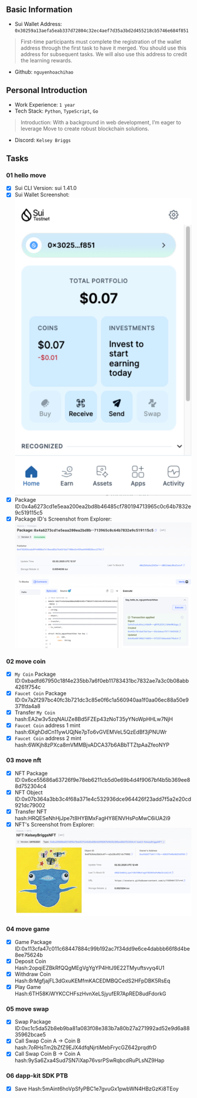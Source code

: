 ## Basic Information
- Sui Wallet Address: `0x30259a13aefa5eab337d72804c32ec4aef7d35a3bd2d455218cb5746e684f851`
> First-time participants must complete the registration of the wallet address through the first task to have it merged. You should use this address for subsequent tasks. We will also use this address to credit the learning rewards.
- Github: `nguyenhoachihao`

## Personal Introduction
- Work Experience: `1 year`
- Tech Stack: `Python`, `TypeScript`, `Go`
> Introduction: With a background in web development, I’m eager to leverage Move to create robust blockchain solutions.
- Discord: `Kelsey Briggs`

## Tasks

### 01 hello move
- [x] Sui CLI Version: sui 1.41.0
- [x] Sui Wallet Screenshot: ![](images/sui_wallet.png)
- [x] Package ID:0x4a6273cd1e5eaa200ea2bd8b46485cf780194713965c0c64b7832e9c519115c5
- [x] Package ID's Screenshot from Explorer: ![](images/packageid.png)

### 02 move coin
- [x] `My Coin` Package ID:0xbadfd67950c18f4e235bb7a6f0eb11783431bc7832ae7a3c0b08abb4261f754c
- [x] `Faucet Coin` Package ID:0x7a2f297bc40fc3b721dc3c85e0f6c1a560940aa1f0aa06ec88a50e9371fda4a8
- [x] Transfer `My Coin` hash:EA2w3v5zqNAUZe8Bd5FZEp43zNoT35yYNoWpHHLw7NjH
- [x] `Faucet Coin` address 1 mint hash:6XghDdCn11ywUQjNe7pTo6vGVEMVeL5QzEdBf3jPNUWr
- [x] `Faucet Coin` address 2 mint hash:6WKjh8zPXca8mVMMBjvADCA37b6ABbTTZtpAaZfeoNYP

### 03 move nft
- [x] NFT Package ID:0x6ce55686a63726f9e78eb6211cb5d0e69b4d4f9067bf4b5b369ee88d752304c4
- [x] NFT Object ID:0x07b364a3bb3c4f68a371e4c532936dce964426f23add7f5a2e20cd921dc79002
- [x] Transfer NFT hash:HRQESeNhHjJpe7t8HYBMxFagHY8ENVHsPoMwC6iUA2i9
- [x] NFT's Screenshot from Explorer: ![](images/nft.png)

### 04 move game
- [x] Game Package ID:0x113cfa47c011c68447884c99b192ac7f34dd9e6ce4dabbb66f8d4be8ee75624b
- [x] Deposit Coin Hash:2opqiEZBkRfQQgMEgVgYgYP4HtJ9E22TMyuftsvyq4U1
- [x] Withdraw Coin Hash:8rMgfjajFL3dGxuKEMfmKACEDMBQCedS2HFpDBK5RsEq
- [x] Play Game Hash:6TH58KiWYKCCHFszHvnXeLSjyufER7ApRED8udFdorkG 

### 05 move swap
- [x] Swap Package ID:0xc1c5da52b8eb9ba81a083f08e383b7a80b27a271992ad52e9d6a8835962bcae5
- [x] Call Swap Coin A -> Coin B hash:7oRHsTm2bZfZ9EJX4dfqNjrtiMebFrycGZ642prqdfrD
- [x] Call Swap Coin B -> Coin A hash:9ySa6Zxa4Sud7SN7iXap76vsrPSwRqbcdRuPLsNZ9Hap

### 06 dapp-kit SDK PTB
- [x] Save Hash:5mAint6hoVpSfyPBC1e7gvuGx1pwbWN4HBzGzKi8TEoy
